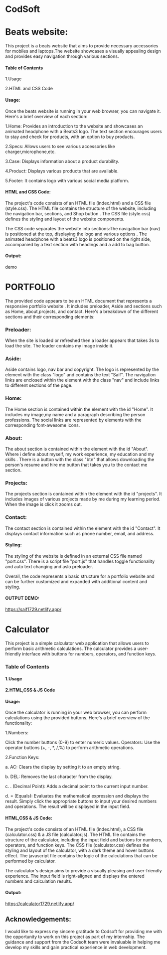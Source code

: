 
# CodSoft 



# Beats website: 
This project is a beats website that aims to provide necessary accessories for mobiles and laptops.The website showcases a visually appealing design and provides easy navigation through various sections.
#### Table of Contents

1.Usage

2.HTML and CSS Code
#### Usage:

Once the beats website is running in your web browser, you can navigate it. Here's a brief overview of each section:

1.Home: Provides an introduction to the website and showcases an animated headphone with a Beats3 logo. The text section encourages users to stay and check for products, with an option to buy products.

2.Specs: Allows users to see various accessories like charger,microphone,etc.

3.Case: Displays information about a product durability.

4.Product: Displays various products that are available.

5.Footer: It contains logo with various social media platform.
#### HTML and CSS Code:

The project's code consists of an HTML file (index.html) and a CSS file (style.css). The HTML file contains the structure of the website, including the navigation bar, sections, and Shop button . The CSS file (style.css) defines the styling and layout of the website components.

The CSS code separates the website into sections:The navigation bar (nav) is positioned at the top, displaying the logo and various options . The animated headphone with a beats3 logo is positioned on the right side, accompanied by a text section with headings and a add to bag button.


 

#### Output:

demo




# PORTFOLIO

The provided code appears to be an HTML document that represents a responsive portfolio website . It includes preloader, Aside and sections such as Home, about,projects, and contact. Here's a breakdown of the different sections and their corresponding elements:

### Preloader:
When the site is loaded or refreshed then  a loader appears that takes 3s to load the site. The loader contains my image inside it.

### Aside:
Aside contains logo, nav bar and copyright.
 The logo is represented by the element with the class "logo" and contains the text "Saif". The navigation links are enclosed within the element with the class "nav" and include links to different sections of the page.

### Home:

The Home section is contained within the
element with the id "Home". It includes my image,my name and a paragraph describing the person professions. The social links are represented by elements with the corresponding font-awesome icons. 

### About:

The about section is contained within the
element with the id "About". Where i define about  myself, my work experience, my education and  my skills .
There is a button with the class "btn" that allows downloading the person's resume and hire me button that takes you to the contact me section.

### Projects:

The projects section is contained within the
element with the id "projects". It includes images of  various projects made by me during my learning period. When the image is click it zooms out.


### Contact:

The contact section is contained within the
element with the id "Contact". It displays contact information such as phone number, email, and address.

#### Styling:
The styling of the website is defined in an external CSS file named "port.css". There is a script file "port.js"  that handles toggle functionality and auto text changing and aslo preloader.

Overall, the code represents a basic structure for a portfolio website and can be further customized and expanded with additional content and styling.

#### OUTPUT DEMO:
https://saif1729.netlify.app/


# Calculator

This project is a simple calculator web application that allows users to perform basic arithmetic calculations. The calculator provides a user-friendly interface with buttons for numbers, operators, and function keys.

### Table of Contents

#### 1.Usage 
#### 2.HTML,CSS & JS Code

#### Usage:
Once the calculator is running in your web browser, you can perform calculations using the provided buttons. Here's a brief overview of the functionality:

1.Numbers:

Click the number buttons (0-9) to enter numeric values. Operators: Use the operator buttons (+, -, *, /,%) to perform arithmetic operations.

2.Function Keys:

a. AC: Clears the display by setting it to an empty string.

b. DEL: Removes the last character from the display.

c. . (Decimal Point): Adds a decimal point to the current input number.

d. = (Equals): Evaluates the mathematical expression and displays the result. Simply click the appropriate buttons to input your desired numbers and operations. The result will be displayed in the input field.

#### HTML,CSS & JS Code:
The project's code consists of an HTML file (index.html),  a CSS file (calculator.css) & a JS file (calculator.js). The HTML file contains the structure of the calculator, including the input field and buttons for numbers, operators, and function keys. The CSS file (calculator.css) defines the styling and layout of the calculator, with a dark theme and hover buttons effect. 
The javascript file contains the logic of the calculations that can be performed by calculator.

The calculator's design aims to provide a visually pleasing and user-friendly experience. The input field is right-aligned and displays the entered numbers and calculation results.

#### Output:

https://calculator1729.netlify.app/



## Acknowledgements:

I would like to express my sincere gratitude to Codsoft for providing me with the opportunity to work on this project as part of my internship. The guidance and support from the Codsoft team were invaluable in helping me develop my skills and gain practical experience in web development.
